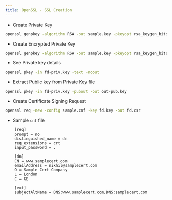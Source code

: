 ```yaml
---
title: OpenSSL - SSL Creation
---
```


- Create Private Key
```bash
openssl genpkey -algorithm RSA -out sample.key -pkeyopt rsa_keygen_bits:2048
```

- Create Encrypted Private Key
```bash
openssl genpkey -algorithm RSA -out sample.key -pkeyopt rsa_keygen_bits:2048 -aes-128-cbc
```

- See Private key details
```bash
openssl pkey -in fd-priv.key -text -noout
```

- Extract Public key from Private Key file
```bash
openssl pkey -in fd-priv.key -pubout -out out-pub.key
```

- Create Certificate Signing Request
```bash
openssl req -new -config sample.cnf -key fd.key -out fd.csr
```
  - Sample `cnf` file
  ```text
      [req]
      prompt = no
      distinguished_name = dn
      req_extensions = crt
      input_password = .
      
      [dn]
      CN = www.samplecert.com
      emailAddress = nikhil@samplecert.com
      O = Sample Cert Company
      L = London
      C = GB
      
      [ext]
      subjectAltName = DNS:www.samplecert.com,DNS:samplecert.com
  ```